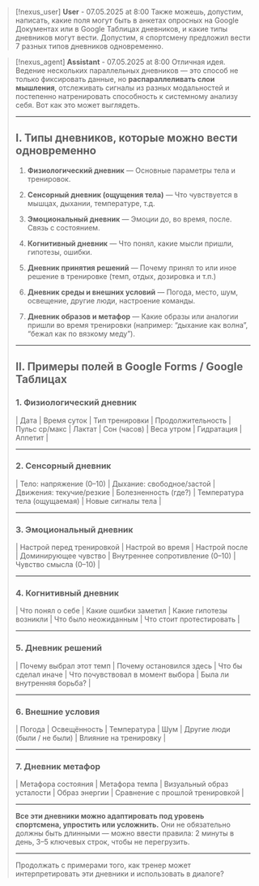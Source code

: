 >[!nexus_user] **User** - 07.05.2025 at 8:00
> Также можешь, допустим, написать, какие поля могут быть в анкетах опросных на Google Документах или в Google Таблицах дневников, и какие типы дневников могут вести. Допустим, я спортсмену предложил вести 7 разных типов дневников одновременно.
<!-- UID: bbb21845-7c07-4c2a-85a1-61457b30a011 -->




>[!nexus_agent] **Assistant** - 07.05.2025 at 8:00
> Отличная идея. Ведение нескольких параллельных дневников — это способ не только фиксировать данные, но **распараллеливать слои мышления**, отслеживать сигналы из разных модальностей и постепенно натренировать способность к системному анализу себя. Вот как это может выглядеть.
> 
> ---
> 
> ## **I. Типы дневников, которые можно вести одновременно**
> 
> 1. **Физиологический дневник** 
>  — Основные параметры тела и тренировок.
> 
> 2. **Сенсорный дневник (ощущения тела)** 
>  — Что чувствуется в мышцах, дыхании, температуре, т.д.
> 
> 3. **Эмоциональный дневник** 
>  — Эмоции до, во время, после. Связь с состоянием.
> 
> 4. **Когнитивный дневник** 
>  — Что понял, какие мысли пришли, гипотезы, ошибки.
> 
> 5. **Дневник принятия решений** 
>  — Почему принял то или иное решение в тренировке (темп, отдых, дозировка и т.п.)
> 
> 6. **Дневник среды и внешних условий** 
>  — Погода, место, шум, освещение, другие люди, настроение команды.
> 
> 7. **Дневник образов и метафор** 
>  — Какие образы или аналогии пришли во время тренировки (например: “дыхание как волна”, “бежал как по вязкому меду”).
> 
> ---
> 
> ## **II. Примеры полей в Google Forms / Google Таблицах**
> 
> ### **1. Физиологический дневник**
> 
> | Дата | Время суток | Тип тренировки | Продолжительность | Пульс ср/макс | Лактат | Сон (часов) | Веса утром | Гидратация | Аппетит |
> 
> ---
> 
> ### **2. Сенсорный дневник**
> 
> | Тело: напряжение (0–10) | Дыхание: свободное/застой | Движения: текучие/резкие | Болезненность (где?) | Температура тела (ощущаемая) | Новые сигналы тела |
> 
> ---
> 
> ### **3. Эмоциональный дневник**
> 
> | Настрой перед тренировкой | Настрой во время | Настрой после | Доминирующее чувство | Внутреннее сопротивление (0–10) | Чувство смысла (0–10) |
> 
> ---
> 
> ### **4. Когнитивный дневник**
> 
> | Что понял о себе | Какие ошибки заметил | Какие гипотезы возникли | Что было неожиданным | Что стоит протестировать |
> 
> ---
> 
> ### **5. Дневник решений**
> 
> | Почему выбрал этот темп | Почему остановился здесь | Что бы сделал иначе | Что почувствовал в момент выбора | Была ли внутренняя борьба? |
> 
> ---
> 
> ### **6. Внешние условия**
> 
> | Погода | Освещённость | Температура | Шум | Другие люди (были / не были) | Влияние на тренировку |
> 
> ---
> 
> ### **7. Дневник метафор**
> 
> | Метафора состояния | Метафора темпа | Визуальный образ усталости | Образ энергии | Сравнение с прошлой тренировкой |
> 
> ---
> 
> **Все эти дневники можно адаптировать под уровень спортсмена, упростить или усложнить.** 
> Они не обязательно должны быть длинными — можно ввести правила: 2 минуты в день, 3–5 ключевых строк, чтобы не перегрузить.
> 
> ---
> 
> Продолжать с примерами того, как тренер может интерпретировать эти дневники и использовать в диалоге?
<!-- UID: a5b4710b-f56f-4642-a76e-2b7792aaec42 -->